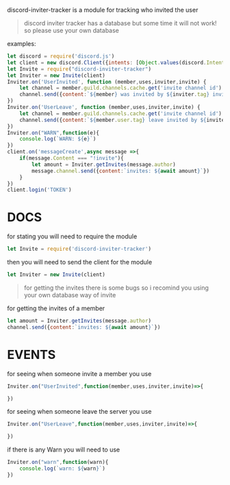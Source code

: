 discord-inviter-tracker is a module 
for tracking who invited the user 

> discord inviter tracker has a database but some time it will not work! so please use your own database

examples:
```js
let discord = require('discord.js')
let client = new discord.Client({intents: [Object.values(discord.Intents.FLAGS).reduce((acc, p) => acc | p, 0)],partials: ["REACTION"]})
let Invite = require("discord-inviter-tracker")
let Inviter = new Invite(client)
Inviter.on('UserInvited', function (member,uses,inviter,invite) {
	let channel = member.guild.channels.cache.get('invite channel id')
	channel.send({content:`${member} was invited by ${inviter.tag} invites:${uses}`})
})
Inviter.on('UserLeave', function (member,uses,inviter,invite) {
	let channel = member.guild.channels.cache.get('invite channel id')
	channel.send({content:`${member.user.tag} leave invited by ${inviter.tag} invites:${uses}`})
})
Inviter.on("WARN",function(e){
	console.log(`WARN: ${e}`)
})
client.on('messageCreate',async message =>{
	if(message.Content === "!invite"){
		let amount = Inviter.getInvites(message.author)
		message.channel.send({content:`invites: ${await amount}`})
	}
})
client.login('TOKEN')
```
# DOCS

for stating you will need to require the module

```js
let Invite = require('discord-inviter-tracker')
```

then you will need to send the client for the module

```js
let Inviter = new Invite(client)
```

>for getting the invites there is some bugs so i recomind you using your own database way of invite

for getting the invites of a member

```js
let amount = Inviter.getInvites(message.author)
channel.send({content:`invites: ${await amount}`})
```
# EVENTS
for seeing when someone invite a member you use 

```js
Inviter.on("UserInvited",function(member,uses,inviter,invite)=>{

})
```

for seeing when someone leave the server you use

```js
Inviter.on("UserLeave",function(member,uses,inviter,invite)=>{

})
```

if there is any Warn you will need to use 

```js
Inviter.on("warn",function(warn){
	console.log(`warn: ${warn}`)
})
```
